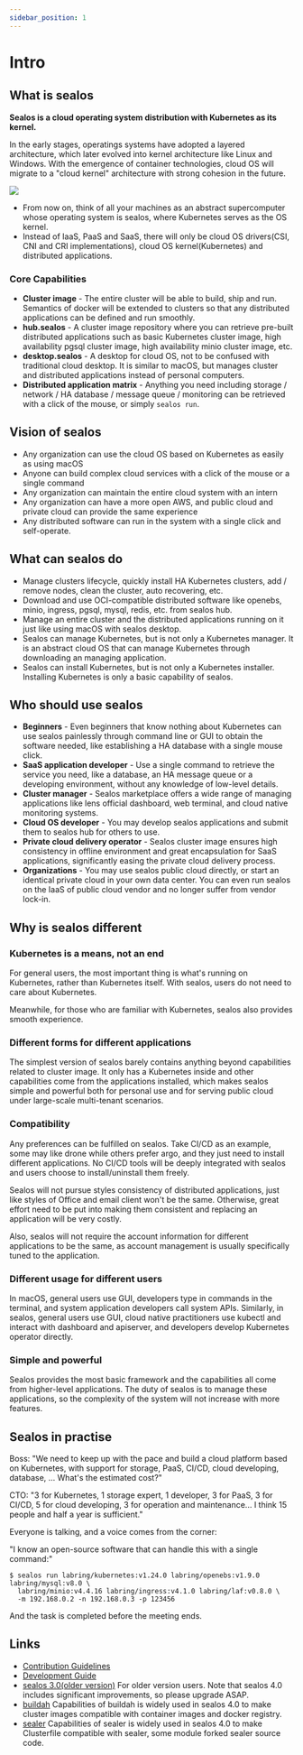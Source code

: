 ```yaml
---
sidebar_position: 1
---
```


# Intro

## What is sealos

**Sealos is a cloud operating system distribution with Kubernetes as its kernel.**

In the early stages, operatings systems have adopted a layered architecture, which later evolved into kernel architecture like Linux and Windows. With the emergence of container technologies, cloud OS will migrate to a "cloud kernel" architecture with strong cohesion in the future.

![](https://user-images.githubusercontent.com/8912557/173866494-379ba0dd-05af-4095-b63d-08f594581c52.png)

- From now on, think of all your machines as an abstract supercomputer whose operating system is sealos, where Kubernetes serves as the OS kernel.
- Instead of IaaS, PaaS and SaaS, there will only be cloud OS drivers(CSI, CNI and CRI implementations), cloud OS kernel(Kubernetes) and distributed applications.

### Core Capabilities

- **Cluster image** - The entire cluster will be able to build, ship and run. Semantics of docker will be extended to clusters so that any distributed applications can be defined and run smoothly.
- **hub.sealos** - A cluster image repository where you can retrieve pre-built distributed applications such as basic Kubernetes cluster image, high availability pgsql cluster image, high availability minio cluster image, etc.
- **desktop.sealos** - A desktop for cloud OS, not to be confused with traditional cloud desktop. It is similar to macOS, but manages cluster and distributed applications instead of personal computers.
- **Distributed application matrix** - Anything you need including storage / network / HA database / message queue / monitoring can be retrieved with a click of the mouse, or simply `sealos run`.

## Vision of sealos

- Any organization can use the cloud OS based on Kubernetes as easily as using macOS
- Anyone can build complex cloud services with a click of the mouse or a single command
- Any organization can maintain the entire cloud system with an intern
- Any organization can have a more open AWS, and public cloud and private cloud can provide the same experience
- Any distributed software can run in the system with a single click and self-operate.

## What can sealos do

- Manage clusters lifecycle, quickly install HA Kubernetes clusters, add / remove nodes, clean the cluster, auto recovering, etc.
- Download and use OCI-compatible distributed software like openebs, minio, ingress, pgsql, mysql, redis, etc. from sealos hub.
- Manage an entire cluster and the distributed applications running on it just like using macOS with sealos desktop.
- Sealos can manage Kubernetes, but is not only a Kubernetes manager. It is an abstract cloud OS that can manage Kubernetes through downloading an managing application.
- Sealos can install Kubernetes, but is not only a Kubernetes installer. Installing Kubernetes is only a basic capability of sealos.

## Who should use sealos

- **Beginners** - Even beginners that know nothing about Kubernetes can use sealos painlessly through command line or GUI to obtain the software needed, like establishing a HA database with a single mouse click.
- **SaaS application developer** - Use a single command to retrieve the service you need, like a database, an HA message queue or a developing environment, without any knowledge of low-level details.
- **Cluster manager** - Sealos marketplace offers a wide range of managing applications like lens official dashboard, web terminal, and cloud native monitoring systems.
- **Cloud OS developer** - You may develop sealos applications and submit them to sealos hub for others to use.
- **Private cloud delivery operator** - Sealos cluster image ensures high consistency in offline environment and great encapsulation for SaaS applications, significantly easing the private cloud delivery process.
- **Organizations** - You may use sealos public cloud directly, or start an identical private cloud in your own data center. You can even run sealos on the IaaS of public cloud vendor and no longer suffer from vendor lock-in.

## Why is sealos different

### Kubernetes is a means, not an end

For general users, the most important thing is what's running on Kubernetes, rather than Kubernetes itself. With sealos, users do not need to care about Kubernetes.

Meanwhile, for those who are familiar with Kubernetes, sealos also provides smooth experience.

### Different forms for different applications

The simplest version of sealos barely contains anything beyond capabilities related to cluster image. It only has a Kubernetes inside and other capabilities come from the applications installed, which makes sealos simple and powerful both for personal use and for serving public cloud under large-scale multi-tenant scenarios.

### Compatibility

Any preferences can be fulfilled on sealos. Take CI/CD as an example, some may like drone while others prefer argo, and they just need to install different applications. No CI/CD tools will be deeply integrated with sealos and users choose to install/uninstall them freely.

Sealos will not pursue styles consistency of distributed applications, just like styles of Office and email client won't be the same. Otherwise, great effort need to be put into making them consistent and replacing an application will be very costly.

Also, sealos will not require the account information for different applications to be the same, as account management is usually specifically tuned to the application.

### Different usage for different users

In macOS, general users use GUI, developers type in commands in the terminal, and system application developers call system APIs. Similarly, in sealos, general users use GUI, cloud native practitioners use kubectl and interact with dashboard and apiserver, and developers develop Kubernetes operator directly.

### Simple and powerful

Sealos provides the most basic framework and the capabilities all come from higher-level applications. The duty of sealos is to manage these applications, so the complexity of the system will not increase with more features.

## Sealos in practise

Boss: "We need to keep up with the pace and build a cloud platform based on Kubernetes, with support for storage, PaaS, CI/CD, cloud developing, database, ... What's the estimated cost?"

CTO: "3 for Kubernetes, 1 storage expert, 1 developer, 3 for PaaS, 3 for CI/CD, 5 for cloud developing, 3 for operation and maintenance... I think 15 people and half a year is sufficient."

Everyone is talking, and a voice comes from the corner:

"I know an open-source software that can handle this with a single command:"

```shell
$ sealos run labring/kubernetes:v1.24.0 labring/openebs:v1.9.0 labring/mysql:v8.0 \
  labring/minio:v4.4.16 labring/ingress:v4.1.0 labring/laf:v0.8.0 \
  -m 192.168.0.2 -n 192.168.0.3 -p 123456
```

And the task is completed before the meeting ends.

## Links

- [Contribution Guidelines](developers/contributing.md)
- [Development Guide](developers/developguide.md)
- [sealos 3.0(older version)](https://github.com/labring/sealos/tree/release-v3.3.9#readme) For older version users. Note that sealos 4.0 includes significant improvements, so please upgrade ASAP.
- [buildah](https://github.com/containers/buildah) Capabilities of buildah is widely used in sealos 4.0 to make cluster images compatible with container images and docker registry.
- [sealer](https://github.com/sealerio/sealer) Capabilities of sealer is widely used in sealos 4.0 to make Clusterfile compatible with sealer, some module forked sealer source code.
